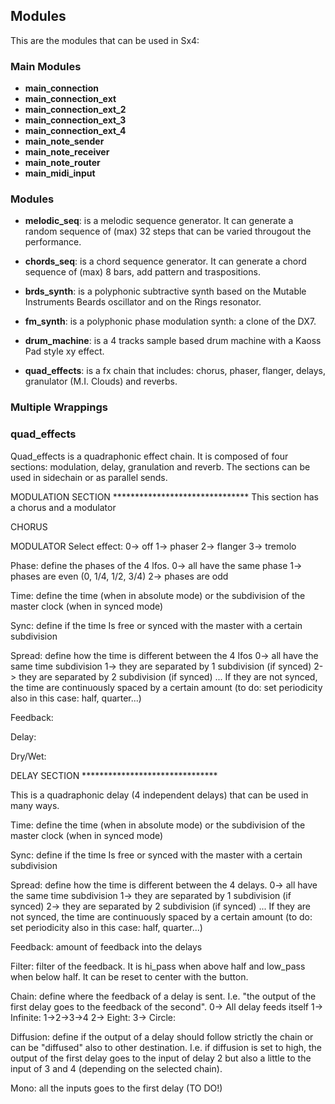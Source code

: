## Modules

This are the modules that can be used in Sx4:

### Main Modules

* **main_connection**
* **main_connection_ext**
* **main_connection_ext_2**
* **main_connection_ext_3**
* **main_connection_ext_4**
* **main_note_sender**
* **main_note_receiver**
* **main_note_router**
* **main_midi_input**

### Modules

* **melodic_seq**: is a melodic sequence generator. It can generate a random sequence of (max) 32 steps that can be varied througout the performance.

* **chords_seq**: is a chord sequence generator. It can generate a chord sequence of (max) 8 bars, add pattern and traspositions.

* **brds_synth**: is a polyphonic subtractive synth based on the Mutable Instruments Beards oscillator and on the Rings resonator. 

* **fm_synth**: is a polyphonic phase modulation synth: a clone of the DX7.

* **drum_machine**: is a 4 tracks sample based drum machine with a Kaoss Pad style xy effect.

* **quad_effects**: is a fx chain that includes: chorus, phaser, flanger, delays, granulator (M.I. Clouds) and reverbs.

### Multiple Wrappings



### quad_effects

Quad_effects is a quadraphonic effect chain. It is composed of four sections: modulation, delay, granulation and reverb. The sections can be used in sidechain or as parallel sends.

MODULATION SECTION  *******************************
This section has a chorus and a modulator

CHORUS

MODULATOR
Select effect:
0-> off
1-> phaser
2-> flanger
3-> tremolo

Phase: define the phases of the 4 lfos.
0-> all have the same phase
1-> phases are even (0, 1/4, 1/2, 3/4)
2-> phases are odd

Time: define the time (when in absolute mode) or the subdivision of the master clock (when in synced mode)

Sync: define if the time Is free or synced with the master with a certain subdivision

Spread: define how the time is different between the 4 lfos
0-> all have the same time subdivision
1-> they are separated by 1 subdivision (if synced)
2-> they are separated by 2 subdivision (if synced)
...
If they are not synced, the time are continuously spaced by a certain amount (to do: set periodicity also in this case: half, quarter...)

Feedback:

Delay:

Dry/Wet:

DELAY SECTION *******************************

This is a quadraphonic delay (4 independent delays) that can be used in many ways.

Time: define the time (when in absolute mode) or the subdivision of the master clock (when in synced mode)

Sync: define if the time Is free or synced with the master with a certain subdivision

Spread: define how the time is different between the 4 delays.
0-> all have the same time subdivision
1-> they are separated by 1 subdivision (if synced)
2-> they are separated by 2 subdivision (if synced)
...
If they are not synced, the time are continuously spaced by a certain amount (to do: set periodicity also in this case: half, quarter...)

Feedback: amount of feedback into the delays

Filter: filter of the feedback. It is hi_pass when above half and low_pass when below half. It can be reset to center with the button.

Chain: define where the feedback of a delay is sent. I.e. "the output of the first delay goes to the feedback of the second".
0-> All delay feeds itself
1-> Infinite: 1->2->3->4
2-> Eight:
3-> Circle:

Diffusion: define if the output of a delay should follow strictly the chain or can be "diffused" also to other destination. I.e. if diffusion is set to high, the output of the first delay goes to the input of delay 2 but also a little to the input of 3 and 4 (depending on the selected chain).

Mono: all the inputs goes to the first delay (TO DO!)
